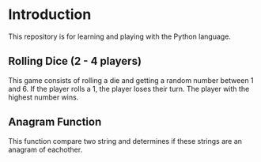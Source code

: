 # Introduction

This repository is for learning and playing with the Python language.

## Rolling Dice (2 - 4 players)
This game consists of rolling a die and getting a random number between 1 and 6.
If the player rolls a 1, the player loses their turn.
The player with the highest number wins.

## Anagram Function
This function compare two string and determines if these strings are an anagram of eachother.